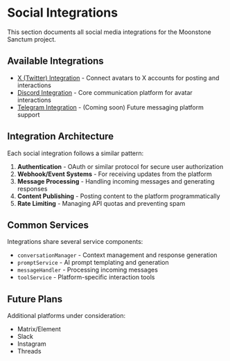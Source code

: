 # Social Integrations

This section documents all social media integrations for the Moonstone Sanctum project.

## Available Integrations

- [X (Twitter) Integration](x-integration.md) - Connect avatars to X accounts for posting and interactions
- [Discord Integration](discord-integration.md) - Core communication platform for avatar interactions
- [Telegram Integration](telegram-integration.md) - (Coming soon) Future messaging platform support

## Integration Architecture

Each social integration follows a similar pattern:

1. **Authentication** - OAuth or similar protocol for secure user authorization
2. **Webhook/Event Systems** - For receiving updates from the platform
3. **Message Processing** - Handling incoming messages and generating responses
4. **Content Publishing** - Posting content to the platform programmatically
5. **Rate Limiting** - Managing API quotas and preventing spam

## Common Services

Integrations share several service components:

- `conversationManager` - Context management and response generation
- `promptService` - AI prompt templating and generation
- `messageHandler` - Processing incoming messages
- `toolService` - Platform-specific interaction tools

## Future Plans

Additional platforms under consideration:

- Matrix/Element
- Slack
- Instagram
- Threads
